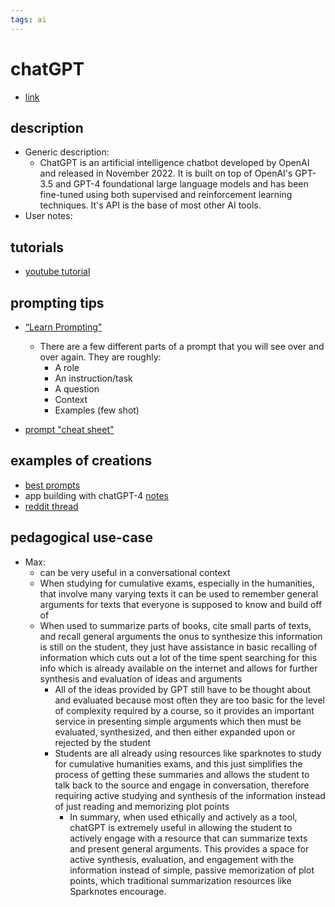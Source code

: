 ```yaml
---
tags: ai 
---
```



# chatGPT



* [link](https://openai.com/blog/chatgpt)

## description
* Generic description: 
    * ChatGPT is an artificial intelligence chatbot developed by OpenAI and released in November 2022. It is built on top of OpenAI's GPT-3.5 and GPT-4 foundational large language models and has been fine-tuned using both supervised and reinforcement learning techniques. It's API is the base of most other AI tools. 
* User notes:

## tutorials

* [youtube tutorial](https://www.youtube.com/watch?v=Gaf_jCnA6mc)

## prompting tips

* [“Learn Prompting”](https://learnprompting.org/)
    * There are a few different parts of a prompt that you will see over and over again. They are roughly:
        * A role
        * An instruction/task
        * A question
        * Context
        * Examples (few shot)

* [prompt "cheat sheet"](https://quickref.me/chatgpt)


## examples of creations 

* [best prompts](https://github.com/f/awesome-chatgpt-prompts#prompts)
* app building with chatGPT-4 [notes](https://hackmd.io/Cd-j5fu9Q9miGlenw7aDjA?both#)
* [reddit thread](https://www.reddit.com/r/OpenAI/comments/zk4uc2/post_your_best_practical_uses_for_chatgpt_to/)

## pedagogical use-case 

* Max: 
  * can be very useful in a conversational context
  * When studying for cumulative exams, especially in the humanities, that involve many varying texts it can be used to remember general arguments for texts that everyone is supposed to know and build off of
  * When used to summarize parts of books, cite small parts of texts, and recall general arguments the onus to synthesize this information is still on the student, they just have assistance in basic recalling of information which cuts out a lot of the time spent searching for this info which is already available on the internet and allows for further synthesis and evaluation of ideas and arguments
    * All of the ideas provided by GPT still have to be thought about and evaluated because most often they are too basic for the level of complexity required by a course, so it provides an important service in presenting simple arguments which then must be evaluated, synthesized, and then either expanded upon or rejected by the student
    * Students are all already using resources like sparknotes to study for cumulative humanities exams, and this just simplifies the process of getting these summaries and allows the student to talk back to the source and engage in conversation, therefore requiring active studying and synthesis of the information instead of just reading and memorizing plot points
      * In summary, when used ethically and actively as a tool, chatGPT is extremely useful in allowing the student to actively engage with a resource that can summarize texts and present general arguments. This provides a space for active synthesis, evaluation, and engagement with the information instead of simple, passive memorization of plot points, which traditional summarization resources like Sparknotes encourage.



